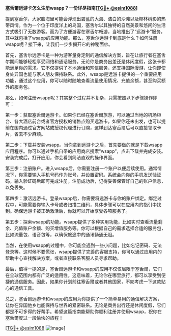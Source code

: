 **塞舌爾远游卡怎么注册wsapp？一份详尽指南[[TG💪+ @esim1088](https://t.me/s/esim1088)]**

提到塞舌尔，大家脑海里可能会浮现出碧蓝的大海、洁白的沙滩以及椰林树影的热带风情。作为一个位于印度洋上的岛国，塞舌尔以其独特的自然美景和悠闲的生活方式吸引了无数游客。而为了方便游客在塞舌尔畅游，当地推出了“远游卡”服务，其中就包括了wsapp的应用功能。那么，塞舌尔远游卡到底是什么？如何注册wsapp呢？接下来，让我们一步步揭开它的神秘面纱。

首先，塞舌尔远游卡是一种为游客量身定制的通信解决方案，旨在让旅行者在塞舌尔期间能够轻松享受网络和通话服务。无论你是商务出差还是休闲度假，这张卡都能满足你的需求。它不仅提供了本地通话和短信服务，还支持国际漫游，让你即使身处异国也能与家人朋友保持联系。此外，wsapp是远游卡提供的一个重要应用功能，通过这个应用，你可以随时随地查看流量使用情况、充值余额，甚至购买额外的服务包。

那么，如何注册wsapp呢？其实整个过程并不复杂，只需按照以下步骤操作即可：

第一步：获取塞舌爾远游卡。如果你已经在塞舌爾旅游，可以通过当地的机场柜台、各大酒店前台或者官方授权的销售点购买远游卡。如果你还未出发，也可以提前在国内通过官方网站或授权代理进行订购，这样到达塞舌爾后可以直接领取卡片，省去不少麻烦。

第二步：下载并安装wsapp。当你拿到远游卡之后，首先要做的就是下载wsapp应用程序。你可以通过手机自带的应用商店搜索“wsapp”，点击下载并完成安装。安装完成后，打开应用，你会看到简洁直观的操作界面。

第三步：注册账户。进入wsapp后，你需要注册一个账户以便后续使用。通常情况下，你需要输入手机号码作为账号，并设置密码。系统会向你的手机发送验证码，输入验证码后即可完成注册。注册成功后，记得妥善保管好自己的账户信息，以免丢失。

第四步：激活远游卡。登录wsapp后，你需要将远游卡与你的账户绑定。绑定过程中，可能需要你输入卡号或者扫描二维码，具体步骤可以在应用内的指引中找到。确保远游卡被正确激活后，你就可以开始享受各项服务了。

第五步：探索wsapp的功能。wsapp提供了多种实用功能，比如实时查看流量剩余、充值账户余额、购买增值服务等。你可以根据自己的需求选择合适的服务包，比如流量包、语音包等，以确保旅途中的通讯畅通无阻。

当然，在使用wsapp的过程中，你可能会遇到一些小问题，比如忘记密码、无法登录等。这时候不要慌张，wsapp提供了完善的客服支持，你可以通过应用内的帮助中心查找解决方案，或者直接联系客服人员寻求帮助。

最后，值得一提的是，塞舌爾远游卡和wsapp的应用不仅仅局限于塞舌爾，它们在全球范围内都有广泛的适用性。这意味着，无论你在哪里旅行，都可以享受到便捷的通信服务。因此，如果你计划前往塞舌爾或者其他国家，不妨考虑一下这款贴心的通信工具。

总之，塞舌爾远游卡和wsapp的应用为你提供了一个简单易用的通信解决方案，让你在异国他乡也能保持与世界的紧密联系。无论是商务出行还是休闲度假，它们都是不可多得的好帮手。希望这篇指南能帮助你顺利注册并使用wsapp，祝你在塞舌爾度过一段愉快的旅程！

[[TG💪+ @esim1088](https://t.me/s/esim1088) ![Image](https://i.postimg.cc/4NQfJmqS/Snipaste-2025-05-13-00-14-12.png)]